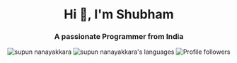 <h1 align="center">Hi 👋, I'm Shubham</h1>
<h3 align="center">A passionate Programmer from India</h3>
<p align="center"> 
<img src="https://komarev.com/ghpvc/?username=shivamtomershiv&label=Profile%20views&color=0e75b6&style=flat" alt="supun nanayakkara" /> 
<img src="https://img.shields.io/badge/Languages-Python | Java | SQL | JavaScript | Cloud Computing | React -green.svg" alt="supun nanayakkara's languages" />
<img alt="Profile followers" src="https://img.shields.io/github/followers/shivamtomershiv">
</p>
